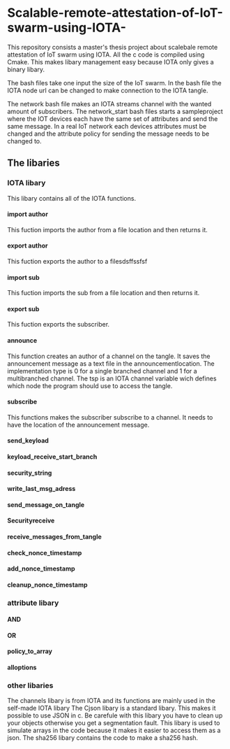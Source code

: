 # Scalable-remote-attestation-of-IoT-swarm-using-IOTA-

This repository consists a master's thesis project about scalebale remote attestation of IoT swarm using IOTA.
All the c code is compiled using Cmake. This makes libary management easy because IOTA only gives a binary libary.

The bash files take one input the size of the IoT swarm. In the bash file the IOTA node url can be changed to make connection to the IOTA tangle.

The network bash file makes an IOTA streams channel with the wanted amount of subscribers.
The network_start bash files starts a sampleproject where the IOT devices each have the same set of attributes and send the same message. In a real IoT network each devices attributes must be changed and the attribute policy for sending the message needs to be changed to. 

## The libaries
### IOTA libary 
This libary contains all of the IOTA functions.
#### import author
This fuction imports the author from a file location and then returns it.
#### export author
This fuction exports the author to a filesdsffssfsf
#### import sub
This fuction imports the sub from a file location and then returns it.
#### export sub
This fuction exports the subscriber.
#### announce
This function creates an author of a channel on the tangle. It saves the announcement message as a text file in the announcementlocation. The implementation type is 0 for a single branched channel and 1 for a multibranched channel. The tsp is an IOTA channel variable wich defines which node the program should use to access the tangle.
#### subscribe 
This functions makes the subscriber subscribe to a channel. It needs to have the location of the announcement message. 
#### send_keyload
#### keyload_receive_start_branch 
#### security_string
#### write_last_msg_adress
#### send_message_on_tangle 
#### Securityreceive
#### receive_messages_from_tangle
#### check_nonce_timestamp
#### add_nonce_timestamp
#### cleanup_nonce_timestamp 

### attribute libary 
#### AND
#### OR
#### policy_to_array 
#### alloptions 

### other libaries
The channels libary is from IOTA and its functions are mainly used in the self-made IOTA libary 
The Cjson libary is a standard libary. This makes it possible to use JSON in c. Be carefule with this libary you have to clean up your objects otherwise you get a segmentation fault. This libary is used to simulate arrays in the code because it makes it easier to access them as a json. 
The sha256 libary contains the code to make a sha256 hash.
